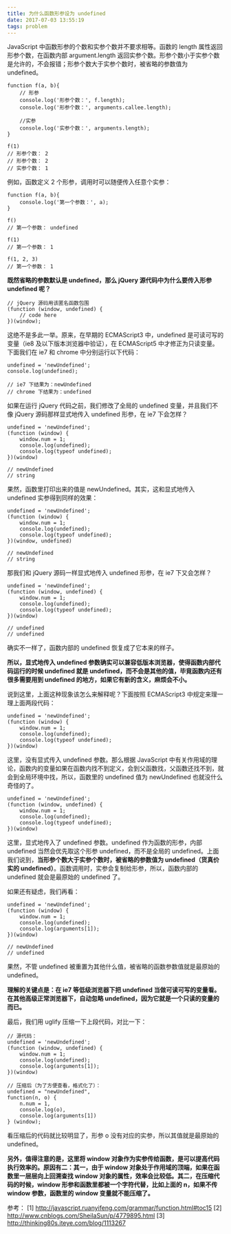 ```yaml
---
title: 为什么函数形参设为 undefined
date: 2017-07-03 13:55:19
tags: problem
---
```


JavaScript 中函数形参的个数和实参个数并不要求相等。函数的 length 属性返回形参个数，在函数内部 argument.length 返回实参个数。形参个数小于实参个数是允许的，不会报错；形参个数大于实参个数时，被省略的参数值为 undefined。

<!-- more -->

```
function f(a, b){
    // 形参
    console.log('形参个数：', f.length);
    console.log('形参个数：', arguments.callee.length);

    //实参
    console.log('实参个数：', arguments.length);
}

f(1)
// 形参个数： 2
// 形参个数： 2
// 实参个数： 1
```

例如，函数定义 2 个形参，调用时可以随便传入任意个实参：

```
function f(a, b){
    console.log('第一个参数：', a);
}

f()
// 第一个参数： undefined

f(1)
// 第一个参数： 1

f(1, 2, 3)
// 第一个参数： 1
```

**既然省略的参数默认是 undefined，那么 jQuery 源代码中为什么要传入形参 undefined 呢？**

```
// jQuery 源码用该匿名函数包围
(function (window, undefined) {
    // code here
})(window);
```

这绝不是多此一举。原来，在早期的 ECMAScript3 中，undefined 是可读可写的变量（ie8 及以下版本浏览器中验证），在 ECMAScript5 中才修正为只读变量。下面我们在 ie7 和 chrome 中分别运行以下代码：

```
undefined = 'newUndefined';
console.log(undefined);

// ie7 下结果为：newUndefined
// chrome 下结果为：undefined
```

如果在运行 jQuery 代码之前，我们修改了全局的 undefined 变量，并且我们不像 jQuery 源码那样显式地传入 undefined 形参，在 ie7 下会怎样？

```
undefined = 'newUndefined';
(function (window) {
    window.num = 1;
    console.log(undefined);
    console.log(typeof undefined);
})(window)

// newUndefined
// string
```

果然，函数里打印出来的值是 newUndefined。其实，这和显式地传入 undefined 实参得到同样的效果：

```
undefined = 'newUndefined';
(function (window) {
    window.num = 1;
    console.log(undefined);
    console.log(typeof undefined);
})(window, undefined)

// newUndefined
// string
```

那我们和 jQuery 源码一样显式地传入 undefined 形参，在 ie7 下又会怎样？

```
undefined = 'newUndefined';
(function (window, undefined) {
    window.num = 1;
    console.log(undefined);
    console.log(typeof undefined);
})(window)

// undefined
// undefined
```

确实不一样了，函数内部的 undefined 恢复成了它本来的样子。

**所以，显式地传入 undefined 参数确实可以兼容低版本浏览器，使得函数内部代码运行的时候 undefined 就是 undefined，而不会是其他的值，毕竟函数内还有很多需要用到 undefined 的地方，如果它有新的含义，麻烦会不小。**

说到这里，上面这种现象该怎么来解释呢？下面按照 ECMAScript3 中规定来理一理上面两段代码：

```
undefined = 'newUndefined';
(function (window) {
    window.num = 1;
    console.log(undefined);
    console.log(typeof undefined);
})(window)
```

这里，没有显式传入 undefined 参数。那么根据 JavaScript 中有关作用域的理论，函数内的变量如果在函数内找不到定义，会到父函数找，父函数还找不到，就会到全局环境中找，所以，函数里的 undefined 值为 newUndefined 也就没什么奇怪的了。

```
undefined = 'newUndefined';
(function (window, undefined) {
    window.num = 1;
    console.log(undefined);
    console.log(typeof undefined);
})(window)
```

这里，显式地传入了 undefined 参数。undefined 作为函数的形参，内部 undefined 当然会优先取这个形参 undefined，而不是全局的 undefined。上面我们说到，**当形参个数大于实参个数时，被省略的参数值为 undefined（货真价实的 undefined）**。函数调用时，实参会复制给形参，所以，函数内部的 undefined 就会是最原始的 undefined 了。

如果还有疑虑，我们再看：

```
undefined = 'newUndefined';
(function (window) {
    window.num = 1;
    console.log(undefined);
    console.log(arguments[1]);
})(window)

// newUndefined
// undefined
```

果然，不管 undefined 被重置为其他什么值，被省略的函数参数值就是最原始的 undefined。

**理解的关键点是：在 ie7 等低级浏览器下把 undefined 当做可读可写的变量看。在其他高级正常浏览器下，自动忽略 undefined，因为它就是一个只读的变量的而已。**

最后，我们用 uglify 压缩一下上段代码，对比一下：

```
// 源代码：
undefined = 'newUndefined';
(function (window, undefined) {
    window.num = 1;
    console.log(undefined);
    console.log(arguments[1]);
})(window)

// 压缩后（为了方便查看，格式化了）：
undefined = "newUndefined",
function(n, o) {
	n.num = 1,
	console.log(o),
	console.log(arguments[1])
} (window);
```

看压缩后的代码就比较明显了，形参 o 没有对应的实参，所以其值就是最原始的 undefined。

**另外，值得注意的是，这里将 window 对象作为实参传给函数，是可以提高代码执行效率的。原因有二：其一，由于 window 对象处于作用域的顶端，如果在函数里一层层向上回溯查找 window 对象的属性，效率会比较低。其二，在压缩代码的时候，window 形参和函数里都被一个字符代替，比如上面的 n，如果不传 window 参数，函数里的 window 变量就不能压缩了。**



参考：
[1] http://javascript.ruanyifeng.com/grammar/function.html#toc15
[2] http://www.cnblogs.com/SheilaSun/p/4779895.html
[3] http://thinking80s.iteye.com/blog/1113267
